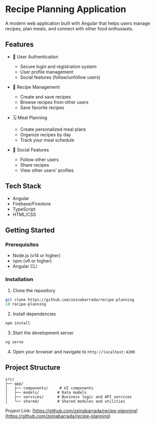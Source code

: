 # Recipe Planning Application

A modern web application built with Angular that helps users manage recipes, plan meals, and connect with other food enthusiasts.

## Features

- 🔐 User Authentication

  - Secure login and registration system
  - User profile management
  - Social features (follow/unfollow users)

- 📝 Recipe Management

  - Create and save recipes
  - Browse recipes from other users
  - Save favorite recipes

- 🗓️ Meal Planning

  - Create personalized meal plans
  - Organize recipes by day
  - Track your meal schedule

- 👥 Social Features
  - Follow other users
  - Share recipes
  - View other users' profiles

## Tech Stack

- Angular
- Firebase/Firestore
- TypeScript
- HTML/CSS

## Getting Started

### Prerequisites

- Node.js (v14 or higher)
- npm (v6 or higher)
- Angular CLI

### Installation

1. Clone the repository

```bash
git clone https://github.com/zeinabarrada/recipe-planning
cd recipe-planning
```

2. Install dependencies

```bash
npm install
```

3. Start the development server

```bash
ng serve
```

4. Open your browser and navigate to `http://localhost:4200`

## Project Structure

```
src/
├── app/
│   ├── components/     # UI components
│   ├── models/        # Data models
│   ├── services/      # Business logic and API services
│   └── shared/        # Shared modules and utilities
```

Project Link: [https://github.com/zeinabarrada/recipe-planning](https://github.com/zeinabarrada/recipe-planning)
